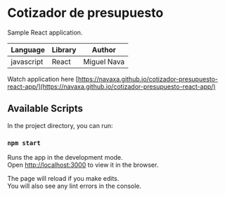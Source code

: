 # Cotizador de presupuesto

Sample React application.

Language | Library | Author |
| --------| -------- | -------- |
javascript| React |  Miguel Nava | |

Watch application here [https://navaxa.github.io/cotizador-presupuesto-react-app/](https://navaxa.github.io/cotizador-presupuesto-react-app/)

## Available Scripts

In the project directory, you can run:

### `npm start`

Runs the app in the development mode.\
Open [http://localhost:3000](http://localhost:3000) to view it in the browser.

The page will reload if you make edits.\
You will also see any lint errors in the console.